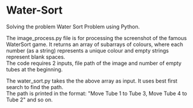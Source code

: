 # Water-Sort
Solving the problem Water Sort Problem using Python.<br>

The image_process.py file is for processing the screenshot of the famous WaterSort game. It returns an array of subarrays of colours, where each number (as a string) represents a unique colour and empty strings represent blank spaces.<br>
The code requires 2 inputs, file path of the image and number of empty tubes at the beginning.<br>

The water_sort.py takes the the above array as input. It uses best first search to find the path.<br>
The path is printed in the format: "Move Tube 1 to Tube 3, Move Tube 4 to Tube 2" and so on.
